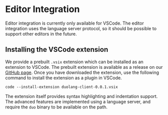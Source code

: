 # Editor Integration

Editor integration is currently only available for VSCode.
The editor integration uses the language server protocol, so it should be possible to support other editors in the future.

## Installing the VSCode extension

We provide a prebuilt `.vsix` extension which can be installed as an extension to VSCode.
The prebuilt extension is available as a release on our [GitHub page](https://github.com/ps-tuebingen/duolang).
Once you have downloaded the extension, use the following command to install the extension as a plugin in VSCode.

```console
code --install-extension duolang-client-0.0.1.vsix
```
The extension itself provides syntax highlighting and indentation support.
The advanced features are implemented using a language server, and require the `duo` binary to be available on the path.
